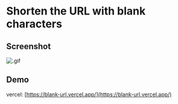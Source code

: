 # Shorten the URL with blank characters

## Screenshot

![.gif](https://qiita-image-store.s3.ap-northeast-1.amazonaws.com/0/597237/588a40e4-be6b-5fe3-e7ba-fd17496e5799.gif)

## Demo

vercel: [https://blank-url.vercel.app/](https://blank-url.vercel.app/)

